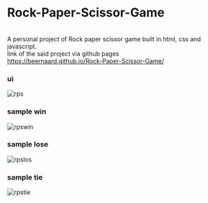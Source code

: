 # Rock-Paper-Scissor-Game
<br>A personal project of Rock paper scissor game built in html, css and javascript.
<br>link of the said project via github pages
<br>https://beernaard.github.io/Rock-Paper-Scissor-Game/

### ui
![rps](https://github.com/beernaard/Rock-Paper-Scissor-Game/assets/142719026/2b68e233-825b-4808-9675-dc1678b5d387)

### sample win
![rpswin](https://github.com/beernaard/Rock-Paper-Scissor-Game/assets/142719026/4f8dc151-d33e-4ccc-95e0-36ea0db98c61)

### sample lose
![rpslos](https://github.com/beernaard/Rock-Paper-Scissor-Game/assets/142719026/f2db4716-d3bb-41e0-b1d2-3cf658e5151f)

### sample tie
![rpstie](https://github.com/beernaard/Rock-Paper-Scissor-Game/assets/142719026/02aff4c3-5277-4ffb-84f0-39814e07885d)




